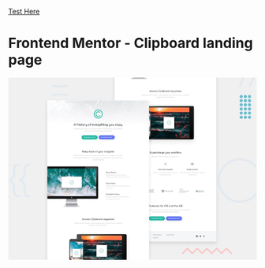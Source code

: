 [Test Here](https://lambent-caramel-0c8f21.netlify.app/)

# Frontend Mentor - Clipboard landing page

![Design preview for the Clipboard landing page coding challenge](./design/desktop-preview.jpg)
